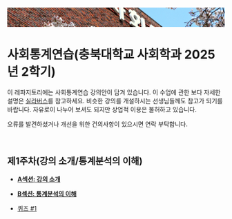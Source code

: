 <p align="center">
  <img src="https://github.com/hxk271/Syllabi/blob/main/sb1.jpg">
</p>

# 사회통계연습(충북대학교 사회학과 2025년 2학기)


이 레파지토리에는 사회통계연습 강의안이 담겨 있습니다. 이 수업에 관한 보다 자세한 설명은 [실라버스](https://github.com/hxk271/Syllabi/blob/main/archive/5663018(2025-2).pdf)를 참고하세요. 비슷한 강의를 개설하시는 선생님들께도 참고가 되기를 바랍니다. 자유로이 나누어 보셔도 되지만 상업적 이용은 불허하고 있습니다.

오류를 발견하셨거나 개선을 위한 건의사항이 있으시면 연락 부탁합니다.

<br/>

## 제1주차(강의 소개/통계분석의 이해)

-  [**A섹션: 강의 소개**](https://github.com/hxk271/SocStatsPrac/blob/main/Beamer_사회통계연습_W01A.pdf)

-  [**B섹션: 통계분석의 이해**](https://github.com/hxk271/SocStatsPrac/blob/main/Beamer_사회통계연습_W01B.pdf)

-  [퀴즈 #1](https://github.com/hxk271/SocStatsPrac/blob/main/HW_W01.docx)

